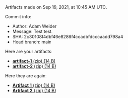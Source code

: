 Artifacts made on Sep 19, 2021, at
10:45 AM UTC.

Commit info:
- Author: Adam Weider
- Message: Test test.
- SHA: 2c30108f4dbf46e8286f4ccadbfdcccaadd798a4
- Head branch: main

Here are your artifacts:
- [**artifact-1** (zip) (14 B)](https:&#x2F;&#x2F;github.com&#x2F;AHW214&#x2F;github-actions&#x2F;suites&#x2F;3809587645&#x2F;artifacts&#x2F;94147664)
- [**artifact-2** (zip) (14 B)](https:&#x2F;&#x2F;github.com&#x2F;AHW214&#x2F;github-actions&#x2F;suites&#x2F;3809587645&#x2F;artifacts&#x2F;94147665)

Here they are again:
- [**Artifact 1** (zip) (14 B)](https:&#x2F;&#x2F;github.com&#x2F;AHW214&#x2F;github-actions&#x2F;suites&#x2F;3809587645&#x2F;artifacts&#x2F;94147664)
- [**Artifact 2** (zip) (14 B)](https:&#x2F;&#x2F;github.com&#x2F;AHW214&#x2F;github-actions&#x2F;suites&#x2F;3809587645&#x2F;artifacts&#x2F;94147665)
